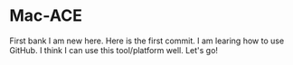 # Mac-ACE
First bank
I am new here.
Here is the first commit.
I am learing how to use GitHub.
I think I can use this tool/platform well. Let's go!
